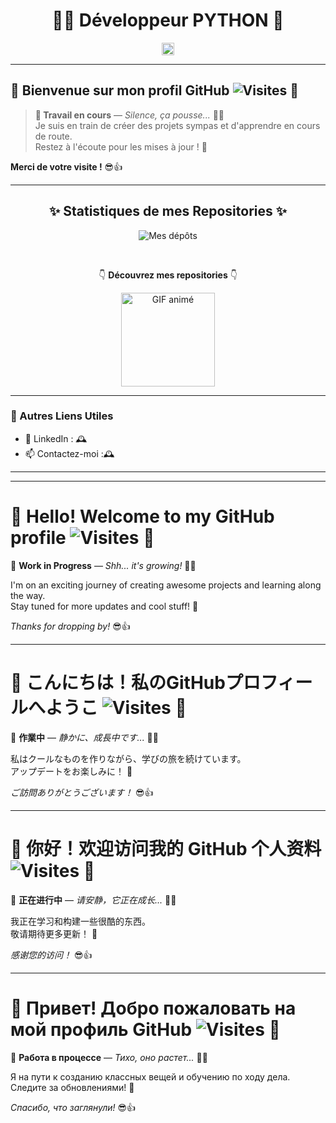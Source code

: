 # <div align="center">👨‍💻 Développeur PYTHON 🐍</div>
<div align="center"><img src="https://github.com/user-attachments/assets/a9ee410a-339f-42b5-91ae-79c948c52fc0" alt="image" width="20" height="20"></div>

---

## 👋 Bienvenue sur mon profil GitHub ![Visites](https://visitor-badge.laobi.icu/badge?page_id=Siwax74.visitor-badge) 👋
<!-- Ou utilisez une autre option -->
<!-- ![Profile views](https://komarev.com/ghpvc/?username=Siwax74&color=blueviolet) -->
<!-- ![Hits](https://hitcounter.dev/badge?user=Siwax74) -->

> **🚧 Travail en cours** — *Silence, ça pousse...* 🌱✨  
> Je suis en train de créer des projets sympas et d'apprendre en cours de route.  
> Restez à l'écoute pour les mises à jour ! 🚀  

**Merci de votre visite !** 😎👍

---

<div align="center">
    <h2>✨ Statistiques de mes Repositories ✨</h2>

![Mes dépôts](https://github-readme-stats.vercel.app/api/top-langs/?username=Siwax74&layout=compact&theme=radical)

<br>

👇 **Découvrez mes repositories** 👇

<a href="https://github.com/siwax74?tab=repositories">
    <img src="https://media2.giphy.com/media/v1.Y2lkPTc5MGI3NjExbGlwMWtzNWVxZjZ3ZW03cmR2aHZiMjI3aXJvcWVmMTFqMXF1bmszZiZlcD12MV9pbnRlcm5hbF9naWZfYnlfaWQmY3Q9Zw/j4tkXKMHSJaeTpx4a6/200.webp" alt="GIF animé" width="150"/>
</a>

</div>

---

### 🔗 Autres Liens Utiles

- 💼 LinkedIn : 🕰
- 📫 Contactez-moi :🕰

---

************************************************************************************************************
# 👋 Hello! Welcome to my GitHub profile ![Visites](https://visitor-badge.laobi.icu/badge?page_id=Siwax74.visitor-badge) 👋
<!-- Ou utilisez une autre option -->
<!-- ![Profile views](https://komarev.com/ghpvc/?username=Siwax74&color=blueviolet) -->
<!-- ![Hits](https://hitcounter.dev/badge?user=Siwax74) -->


🚧 **Work in Progress** — *Shh... it's growing!* 🌱✨

I'm on an exciting journey of creating awesome projects and learning along the way.  
Stay tuned for more updates and cool stuff! 🚀

*Thanks for dropping by!* 😎👍

************************************************************************************************************
# 👋 こんにちは！私のGitHubプロフィールへようこ ![Visites](https://visitor-badge.laobi.icu/badge?page_id=Siwax74.visitor-badge) 👋
<!-- Ou utilisez une autre option -->
<!-- ![Profile views](https://komarev.com/ghpvc/?username=Siwax74&color=blueviolet) -->
<!-- ![Hits](https://hitcounter.dev/badge?user=Siwax74) -->


🚧 **作業中** — *静かに、成長中です...* 🌱✨

私はクールなものを作りながら、学びの旅を続けています。  
アップデートをお楽しみに！ 🚀

*ご訪問ありがとうございます！* 😎👍

************************************************************************************************************
# 👋 你好！欢迎访问我的 GitHub 个人资料 ![Visites](https://visitor-badge.laobi.icu/badge?page_id=Siwax74.visitor-badge) 👋
<!-- Ou utilisez une autre option -->
<!-- ![Profile views](https://komarev.com/ghpvc/?username=Siwax74&color=blueviolet) -->
<!-- ![Hits](https://hitcounter.dev/badge?user=Siwax74) -->


🚧 **正在进行中** — *请安静，它正在成长...* 🌱✨

我正在学习和构建一些很酷的东西。  
敬请期待更多更新！ 🚀

*感谢您的访问！* 😎👍

************************************************************************************************************
# 👋 Привет! Добро пожаловать на мой профиль GitHub ![Visites](https://visitor-badge.laobi.icu/badge?page_id=Siwax74.visitor-badge) 👋
<!-- Ou utilisez une autre option -->
<!-- ![Profile views](https://komarev.com/ghpvc/?username=Siwax74&color=blueviolet) -->
<!-- ![Hits](https://hitcounter.dev/badge?user=Siwax74) -->


🚧 **Работа в процессе** — *Тихо, оно растет...* 🌱✨

Я на пути к созданию классных вещей и обучению по ходу дела.  
Следите за обновлениями! 🚀

*Спасибо, что заглянули!* 😎👍

